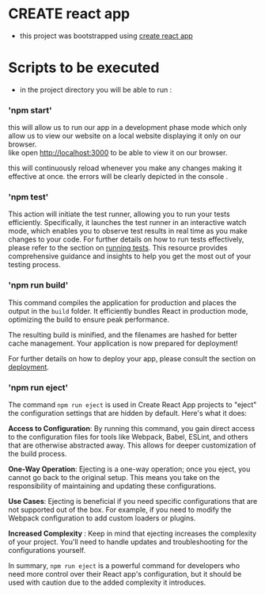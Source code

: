 # CREATE react app 

- this project was bootstrapped using [create react app](https://github.com/facebook/create-react-app)

# Scripts to be executed 

- in the project directory you will be able to run :

### 'npm start'

this will allow us to run our app in a development phase mode which only allow us to view our website on a local website displaying it only on our browser.\
like open [http://localhost:3000](http://localhost:3000) to be able to view it on our browser. 

this will continuously reload whenever you make any changes making it effective at once. 
the errors will be clearly depicted in the console . 

### 'npm test' 

This action will initiate the test runner, allowing you to run your tests efficiently. Specifically, it launches the test runner in an interactive watch mode, which enables you to observe test results in real time as you make changes to your code. For further details on how to run tests effectively, please refer to the section on [running tests](https://facebook.github.io/create-react-app/docs/running-tests). This resource provides comprehensive guidance and insights to help you get the most out of your testing process.


### 'npm run build'
This command compiles the application for production and places the output in the `build` folder. It efficiently bundles React in production mode, optimizing the build to ensure peak performance.

The resulting build is minified, and the filenames are hashed for better cache management. Your application is now prepared for deployment!

For further details on how to deploy your app, please consult the section on [deployment](https://facebook.github.io/create-react-app/docs/deployment).


### 'npm run eject'
The command `npm run eject` is used in Create React App projects to "eject" the configuration settings that are hidden by default. Here's what it does:

 **Access to Configuration**: By running this command, you gain direct access to the configuration files for tools like Webpack, Babel, ESLint, and others that are otherwise abstracted away. This allows for deeper customization of the build process.

 **One-Way Operation**: Ejecting is a one-way operation; once you eject, you cannot go back to the original setup. This means you take on the responsibility of maintaining and updating these configurations.
 
 **Use Cases**: Ejecting is beneficial if you need specific configurations that are not supported out of the box. For example, if you need to modify the Webpack configuration to add custom loaders or plugins.

**Increased Complexity** : Keep in mind that ejecting increases the complexity of your project. You'll need to handle updates and troubleshooting for the configurations yourself.

In summary, `npm run eject` is a powerful command for developers who need more control over their React app's configuration, but it should be used with caution due to the added complexity it introduces.
